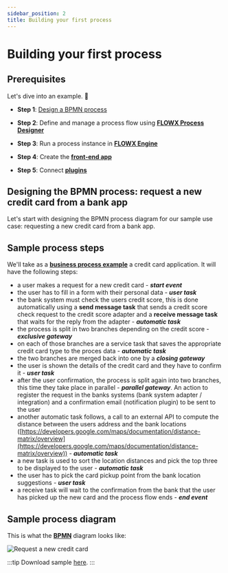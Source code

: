 ```yaml
---
sidebar_position: 2
title: Building your first process
---
```


# Building your first process

## Prerequisites

Let's dive into an example. :rocket:

-  **Step 1**: [Design a BPMN process](../flowx-designer/managing-a-process-flow/)

-  **Step 2**: Define and manage a process flow using [**FLOWX Process Designer**](../terms/flowx-process-designer)

-  **Step 3**: Run a process instance in [**FLOWX Engine**](../terms/flowxai-process-engine)

-  **Step 4**: Create the [**front-end app**](../terms/flowx-frontend-application)

-  **Step 5**: Connect [**plugins**](../terms/flowx-plugins)


## Designing the BPMN process: request a new credit card from a bank app

Let's start with designing the BPMN process diagram for our sample use case: requesting a new credit card from a bank app.

## Sample process steps

We'll take as a [**business process example**](../terms/flowx-process) a credit card application. It will have the following steps:

* a user makes a request for a new credit card - _**start event**_
* the user has to fill in a form with their personal data - _**user task**_
* the bank system must check the users credit score, this is done automatically using a **send message task** that sends a credit score check request to the credit score adapter and a **receive message task** that waits for the reply from the adapter - _**automatic task**_
* the process is split in two branches depending on the credit score - _**exclusive gateway**_
* on each of those branches are a service task that saves the appropriate credit card type to the proces data - _**automatic task**_
* the two branches are merged back into one by a _**closing gateway**_
* the user is shown the details of the credit card and they have to confirm it - _**user task**_
* after the user confirmation, the process is split again into two branches, this time they take place in parallel - _**parallel gateway**_. An action to register the request in the banks systems (bank system adapter / integration) and a confirmation email (notification plugin) to be sent to the user
* another automatic task follows, a call to an external API to compute the distance between the users address and the bank locations ([https://developers.google.com/maps/documentation/distance-matrix/overview](https://developers.google.com/maps/documentation/distance-matrix/overview)) - _**automatic task**_
* a new task is used to sort the location distances and pick the top three to be displayed to the user - _**automatic task**_
* the user has to pick the card pickup point from the bank location suggestions - _**user task**_
* a receive task will wait to the confirmation from the bank that the user has picked up the new card and the process flow ends _- **end event**_

## Sample process diagram

This is what the [**BPMN**](../terms/bpmn) diagram looks like:

![Request a new credit card](https://s3.eu-west-1.amazonaws.com/docx.flowx.ai/getting-started/request_a_new_credit_card.png)

:::tip
Download sample [here](./assets/sample_bpmn_process_new_credit_card.bpmn).
:::
